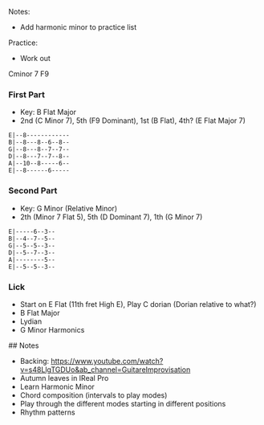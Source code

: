 
Notes:
- Add harmonic minor to practice list

Practice:
- Work out

Cminor 7
F9

### First Part

- Key: B Flat Major
- 2nd (C Minor 7), 5th (F9 Dominant), 1st (B Flat), 4th? (E Flat Major 7)

```
E|--8------------
B|--8---8--6--8--
G|--8---8--7--7--
D|--8---7--7--8--
A|--10--8-----6--
E|--8------6-----
```

### Second Part

- Key: G Minor (Relative Minor)
- 2th (Minor 7 Flat 5), 5th (D Dominant 7), 1th (G Minor 7)

```
E|-----6--3--
B|--4--7--5--
G|--5--5--3--
D|--5--7--3--
A|--------5--
E|--5--5--3--
```

### Lick

- Start on E Flat (11th fret High E), Play C dorian (Dorian relative to what?)
- B Flat Major
- Lydian
- G Minor Harmonics

## Notes

- Backing: https://www.youtube.com/watch?v=s48LlgTGDUo&ab_channel=GuitareImprovisation
- Autumn leaves in IReal Pro
- Learn Harmonic Minor
- Chord composition (intervals to play modes)
- Play through the different modes starting in different positions
- Rhythm patterns
